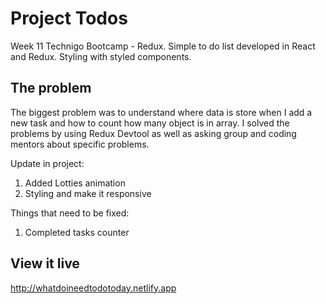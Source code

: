 # Project Todos

Week 11 Technigo Bootcamp - Redux. Simple to do list developed in React and Redux. Styling with styled components.

## The problem

The biggest problem was to understand where data is store when I add a new task and how to count how many object is in array. I solved the problems by using Redux Devtool as well as asking group and coding mentors about specific problems.

Update in project:

1. Added Lotties animation
2. Styling and make it responsive

Things that need to be fixed:

1. Completed tasks counter

## View it live

http://whatdoineedtodotoday.netlify.app
